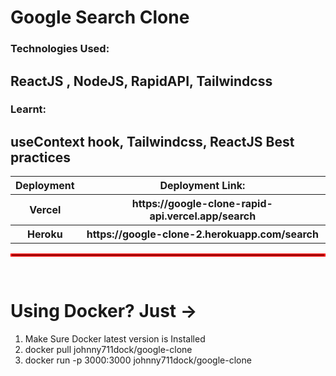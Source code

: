 <h1> Google Search Clone </h1>
<div>
  <h3> Technologies Used: </h3><h2><b> ReactJS , NodeJS, RapidAPI, Tailwindcss </b></h2>
</div>
<div>
  <h3> Learnt: </h3><h2><b> useContext hook, Tailwindcss, ReactJS Best practices </b></h2>
</div>
<table>
  <tr>
    <th> Deployment </th>
    <th> Deployment Link: </th>
  </tr>
  <tr>
    <th> Vercel </th>
    <th> https://google-clone-rapid-api.vercel.app/search </th>
  </tr>
  <tr>
    <th> Heroku </th>
    <th> https://google-clone-2.herokuapp.com/search </th>
  </tr>
</table>
<hr style="border:2px solid red">
<br>
<h1>Using Docker? Just -></h1>
<ol>
  <li>Make Sure Docker latest version is Installed</li>
  <li>docker pull johnny711dock/google-clone</li>
  <li>docker run -p 3000:3000 johnny711dock/google-clone </li>
</ol>
